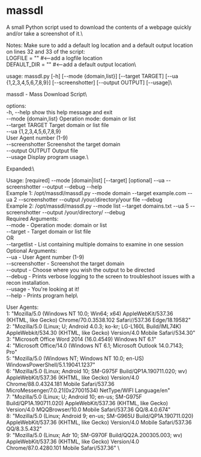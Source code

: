 # massdl
A small Python script used to download the contents of a webpage quickly and/or take a screenshot of it.\

Notes:
Make sure to add a default log location and a default output location on lines 32 and 33 of the script:\
LOGFILE = "" #<--add a logfile location\
DEFAULT_DIR = "" #<--add a default output location\

usage: massdl.py [-h] [--mode {domain,list}] [--target TARGET] [--ua {1,2,3,4,5,6,7,8,9}] [--screenshotter] [--output OUTPUT] [--usage]\

massdl - Mass Download Script\

options:\
  -h, --help            show this help message and exit\
  --mode {domain,list}  Operation mode: domain or list\
  --target TARGET       Target domain or list file\
  --ua {1,2,3,4,5,6,7,8,9}\
                        User Agent number (1-9)\
  --screenshotter       Screenshot the target domain\
  --output OUTPUT       Output file\
  --usage               Display program usage.\

Expanded:\

Usage: [required] --mode [domain|list] [--target] [optional] --ua --screenshotter --output --debug --help\
Example 1: /opt/massdl/massdl.py --mode domain --target example.com --ua 2 --screenshotter --output /your/directory/your file --debug\
Example 2: /opt/massdl/massdl.py --mode list --target domains.txt --ua 5 --screenshotter --output /your/directory/ --debug\
Required Arguments:\
--mode - Operation mode: domain or list\
--target - Target domain or list file\
OR\
--targetlist - List containing multiple domains to examine in one session\
Optional Arguments:\
--ua - User Agent number (1-9)\
--screenshotter - Screenshot the target domain\
--output - Choose where you wish the output to be directed\
--debug - Prints verbose logging to the screen to troubleshoot issues with a recon installation.\
--usage - You're looking at it!\
--help - Prints program help\

User Agents:\
1: "Mozilla/5.0 (Windows NT 10.0; Win64; x64) AppleWebKit/537.36 (KHTML, like Gecko) Chrome/70.0.3538.102 Safari//537.36 Edge/18.19582"\
2: "Mozilla/5.0 (Linux; U; Android 4.0.3; ko-kr; LG-L160L Build/IML74K) AppleWebkit/534.30 (KHTML, like Gecko) Version/4.0 Mobile Safari/534.30"\
3: "Microsoft Office Word 2014 (16.0.4549) Windows NT 6.1"\
4: "Microsoft Office/14.0 (Windows NT 6.1; Microsoft Outlook 14.0.7143; Pro"\
5: "Mozilla/5.0 (Windows NT; Windows NT 10.0; en-US) WindowsPowerShell/5.1.19041.1237"\
6: "Mozilla/5.0 (Linux; Android 10; SM-G975F Build/QP1A.190711.020; wv) AppleWebKit/537.36 (KHTML, like Gecko) Version/4.0 Chrome/88.0.4324.181 Mobile Safari/537.36 MicroMessenger/7.0.21(0x27001534) NetType/WIFI Language/en"\
7: "Mozilla/5.0 (Linux; U; Android 10; en-us; SM-G975F Build/QP1A.190711.020) AppleWebKit/537.36 (KHTML, like Gecko) Version/4.0 MQQBrowser/10.0 Mobile Safari/537.36 QQ/8.4.0.674"\
8: "Mozilla/5.0 (Linux; Android 9; en-us; SM-G965U Build/QP1A.190711.020) AppleWebKit/537.36 (KHTML, like Gecko) Version/4.0 Mobile Safari/537.36 QQ/8.3.5.432"\
9: "Mozilla/5.0 (Linux; Adr 10; SM-G970F Build/QQ2A.200305.003; wv) AppleWebKit/537.36 (KHTML, like Gecko) Version/4.0 Chrome/87.0.4280.101 Mobile Safari/537.36" \
